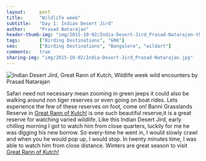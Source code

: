 ```yaml
---
layout:     post
title:      "Wildlife week"
subtitle:   "Day 1: Indian Desert Jird"
author:     "Prasad Natarajan"
header-thumb-img: "img/2015-10-02/India-Desert-Jird_Prasad-Natarajan-thumb.jpg"
tags:       ["Birding Destinations", "GRK"]
seo: 		["Birding Destinations", "Bangalore", "wildart"]
comments:   true
sharing-img: "img/2015-10-02/India-Desert-Jird_Prasad-Natarajan.jpg"
---
```



<img src="{{ site.baseurl }}/img/2015-10-02/India-Desert-Jird_Prasad-Natarajan.jpg" alt="Indian Desert Jird, Great Rann of Kutch, Wildlife week wild encounters by Prasad Natarajan">

<p>
Safari need not necessary mean zooming in green jeeps it could also be walking around non tiger reserves or even going on boat rides. Lets experience the few of these reserves on foot, come on! Banni Grasslands Reserve in <a href="http://www.wilderhood.com/destination/Kutch">Great Rann of Kutch!</a> is one such beautiful reserve,it is a great reserve for watching varied wildlife. Like this Indian Desert Jird, early chilling morning I got to watch him from close quarters, luckily for me he was digging his new borrow. So every-time he went in, I would slowly crawl and when you he would pop up, I would stop. In twenty minutes time, I was able to watch him from close distance. Winters are great season to visit <a href="http://www.wilderhood.com/destination/Kutch">Great Rann of Kutch!</a></p>
